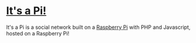 [It's a Pi!](http://itsapi.no-ip.org)
==========

It's a Pi is a social network built on a [Raspberry Pi](http://raspberrypi.org) with PHP and Javascript, hosted on a Raspberry Pi!
